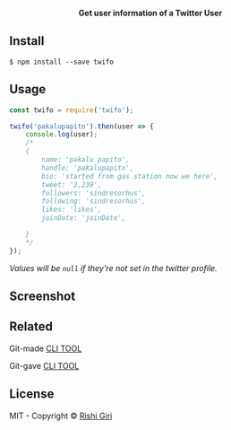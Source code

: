 <!--
<h1 align="center">
  <a href="https://www.npmjs.com/package/instavim"><img src="http://rishigiri.com/github/twifo.png" alt="Instavim" width="400"></a>
  <br>
</h1>
-->

<p align="center"><b>Get user information of a Twitter User</b></p>


## Install

```
$ npm install --save twifo
```

## Usage

```js
const twifo = require('twifo');

twifo('pakalupapito').then(user => {
	console.log(user);
	/*
	{
		name: 'pakalu papito',
		handle: 'pakalupapito',
		bio: 'started from gas station now we here',
		tweet: '2,239',
		followers: 'sindresorhus',
		following: 'sindresorhus',
		likes: 'likes',
		joinDate: 'joinDate',

	}
	*/
});
```

*Values will be `null` if they're not set in the twitter profile.*

## Screenshot

<!--
<h1 align="center">
  <img src="http://rishigiri.com/github/instashot.png" alt="Instavim" width=""></a>
</h1>
-->

## Related

Git-made    [ CLI TOOL ](https://github.com/CodeDotJS/git-made)

Git-gave [ CLI TOOL ](https://github.com/CodeDotJS/git-gave)

## License

MIT - Copyright &copy; [Rishi Giri](http://rishigiri.com)
